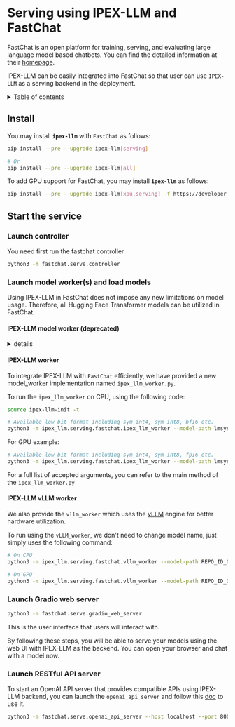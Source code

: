 # Serving using IPEX-LLM and FastChat

FastChat is an open platform for training, serving, and evaluating large language model based chatbots. You can find the detailed information at their [homepage](https://github.com/lm-sys/FastChat).

IPEX-LLM can be easily integrated into FastChat so that user can use `IPEX-LLM` as a serving backend in the deployment.

<details>
<summary>Table of contents</summary>

- [Install](#install)
- [Start the service](#start-the-service)
  - [Launch controller](#launch-controller)
  - [Launch model worker(s) and load models](#launch-model-workers-and-load-models)
    - [IPEX-LLM model worker (deprecated)](#ipex-llm-model-worker-deprecated)
    - [IPEX-LLM worker](#ipex-llm-worker)
    - [IPEX-LLM vLLM worker](#ipex-llm-vllm-worker)
  - [Launch Gradio web server](#launch-gradio-web-server)
  - [Launch RESTful API server](#launch-restful-api-server)

</details>

## Install

You may install **`ipex-llm`** with `FastChat` as follows:

```bash
pip install --pre --upgrade ipex-llm[serving]

# Or
pip install --pre --upgrade ipex-llm[all]
```

To add GPU support for FastChat, you may install **`ipex-llm`** as follows:

```bash
pip install --pre --upgrade ipex-llm[xpu,serving] -f https://developer.intel.com/ipex-whl-stable-xpu

```

## Start the service

### Launch controller

You need first run the fastchat controller

```bash
python3 -m fastchat.serve.controller
```

### Launch model worker(s) and load models

Using IPEX-LLM in FastChat does not impose any new limitations on model usage. Therefore, all Hugging Face Transformer models can be utilized in FastChat.

#### IPEX-LLM model worker (deprecated)

<details>
<summary>details</summary>

> Warning: This method has been deprecated, please change to use `IPEX-LLM` [worker](#ipex-llm-worker) instead.

FastChat determines the Model adapter to use through path matching. Therefore, in order to load models using IPEX-LLM, you need to make some modifications to the model's name.

For instance, assuming you have downloaded the `llama-7b-hf` from [HuggingFace](https://huggingface.co/decapoda-research/llama-7b-hf).  Then, to use the `IPEX-LLM` as backend, you need to change name from `llama-7b-hf` to `ipex_llm-7b`.The key point here is that the model's path should include "ipex" and **should not include paths matched by other model adapters**.

Then we will use `ipex-7b` as model-path.

> note: This is caused by the priority of name matching list. The new added `IPEX-LLM` adapter is at the tail of the name-matching list so that it has the lowest priority. If model path contains other keywords like `vicuna` which matches to another adapter with higher priority, then the `IPEX-LLM` adapter will not work.

A special case is `ChatGLM` models. For these models, you do not need to do any changes after downloading the model and the `IPEX-LLM` backend will be used automatically.

Then we can run model workers

```bash
# On CPU
python3 -m ipex_llm.serving.fastchat.model_worker --model-path PATH/TO/ipex_llm-7b --device cpu

# On GPU
python3 -m ipex_llm.serving.fastchat.model_worker --model-path PATH/TO/ipex_llm-7b --device xpu
```

If you run successfully using `ipex_llm` backend, you can see the output in log like this:

```bash
INFO - Converting the current model to sym_int4 format......
```

> note: We currently only support int4 quantization for this method.
</details>

#### IPEX-LLM worker

To integrate IPEX-LLM with `FastChat` efficiently, we have provided a new model_worker implementation named `ipex_llm_worker.py`.

To run the `ipex_llm_worker` on CPU, using the following code:

```bash
source ipex-llm-init -t

# Available low_bit format including sym_int4, sym_int8, bf16 etc.
python3 -m ipex_llm.serving.fastchat.ipex_llm_worker --model-path lmsys/vicuna-7b-v1.5 --low-bit "sym_int4" --trust-remote-code --device "cpu"
```

For GPU example:

```bash
# Available low_bit format including sym_int4, sym_int8, fp16 etc.
python3 -m ipex_llm.serving.fastchat.ipex_llm_worker --model-path lmsys/vicuna-7b-v1.5 --low-bit "sym_int4" --trust-remote-code --device "xpu"
```

For a full list of accepted arguments, you can refer to the main method of the `ipex_llm_worker.py`

#### IPEX-LLM vLLM worker

We also provide the `vllm_worker` which uses the [vLLM](https://github.com/intel-analytics/ipex-llm/tree/main/python/llm/example/CPU/vLLM-Serving) engine for better hardware utilization.

To run using the `vLLM_worker`,  we don't need to change model name, just simply uses the following command:

```bash
# On CPU
python3 -m ipex_llm.serving.fastchat.vllm_worker --model-path REPO_ID_OR_YOUR_MODEL_PATH --device cpu

# On GPU
python3 -m ipex_llm.serving.fastchat.vllm_worker --model-path REPO_ID_OR_YOUR_MODEL_PATH --device xpu
```

### Launch Gradio web server

```bash
python3 -m fastchat.serve.gradio_web_server
```

This is the user interface that users will interact with.

By following these steps, you will be able to serve your models using the web UI with IPEX-LLM as the backend. You can open your browser and chat with a model now.

### Launch RESTful API server

To start an OpenAI API server that provides compatible APIs using IPEX-LLM backend, you can launch the `openai_api_server` and follow this [doc](https://github.com/lm-sys/FastChat/blob/main/docs/openai_api.md) to use it.

```bash
python3 -m fastchat.serve.openai_api_server --host localhost --port 8000
```
